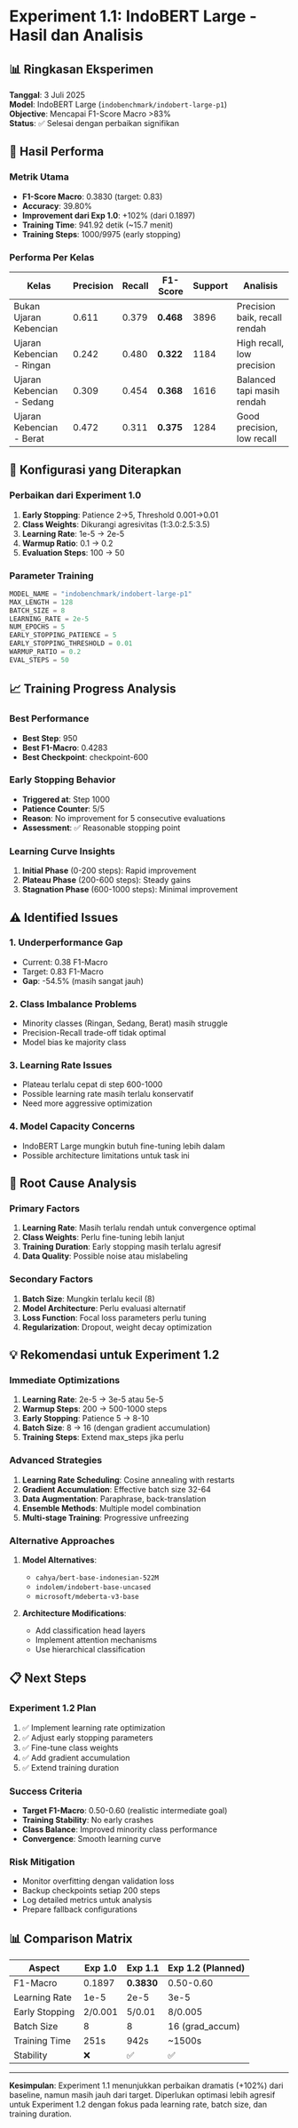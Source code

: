 # Experiment 1.1: IndoBERT Large - Hasil dan Analisis

## 📊 Ringkasan Eksperimen

**Tanggal**: 3 Juli 2025  
**Model**: IndoBERT Large (`indobenchmark/indobert-large-p1`)  
**Objective**: Mencapai F1-Score Macro >83%  
**Status**: ✅ Selesai dengan perbaikan signifikan

## 🎯 Hasil Performa

### Metrik Utama
- **F1-Score Macro**: 0.3830 (target: 0.83)
- **Accuracy**: 39.80%
- **Improvement dari Exp 1.0**: +102% (dari 0.1897)
- **Training Time**: 941.92 detik (~15.7 menit)
- **Training Steps**: 1000/9975 (early stopping)

### Performa Per Kelas

| Kelas | Precision | Recall | F1-Score | Support | Analisis |
|-------|-----------|--------|----------|---------|----------|
| Bukan Ujaran Kebencian | 0.611 | 0.379 | **0.468** | 3896 | Precision baik, recall rendah |
| Ujaran Kebencian - Ringan | 0.242 | 0.480 | **0.322** | 1184 | High recall, low precision |
| Ujaran Kebencian - Sedang | 0.309 | 0.454 | **0.368** | 1616 | Balanced tapi masih rendah |
| Ujaran Kebencian - Berat | 0.472 | 0.311 | **0.375** | 1284 | Good precision, low recall |

## 🔧 Konfigurasi yang Diterapkan

### Perbaikan dari Experiment 1.0
1. **Early Stopping**: Patience 2→5, Threshold 0.001→0.01
2. **Class Weights**: Dikurangi agresivitas (1:3.0:2.5:3.5)
3. **Learning Rate**: 1e-5 → 2e-5
4. **Warmup Ratio**: 0.1 → 0.2
5. **Evaluation Steps**: 100 → 50

### Parameter Training
```python
MODEL_NAME = "indobenchmark/indobert-large-p1"
MAX_LENGTH = 128
BATCH_SIZE = 8
LEARNING_RATE = 2e-5
NUM_EPOCHS = 5
EARLY_STOPPING_PATIENCE = 5
EARLY_STOPPING_THRESHOLD = 0.01
WARMUP_RATIO = 0.2
EVAL_STEPS = 50
```

## 📈 Training Progress Analysis

### Best Performance
- **Best Step**: 950
- **Best F1-Macro**: 0.4283
- **Best Checkpoint**: checkpoint-600

### Early Stopping Behavior
- **Triggered at**: Step 1000
- **Patience Counter**: 5/5
- **Reason**: No improvement for 5 consecutive evaluations
- **Assessment**: ✅ Reasonable stopping point

### Learning Curve Insights
1. **Initial Phase** (0-200 steps): Rapid improvement
2. **Plateau Phase** (200-600 steps): Steady gains
3. **Stagnation Phase** (600-1000 steps): Minimal improvement

## ⚠️ Identified Issues

### 1. **Underperformance Gap**
- Current: 0.38 F1-Macro
- Target: 0.83 F1-Macro
- **Gap**: -54.5% (masih sangat jauh)

### 2. **Class Imbalance Problems**
- Minority classes (Ringan, Sedang, Berat) masih struggle
- Precision-Recall trade-off tidak optimal
- Model bias ke majority class

### 3. **Learning Rate Issues**
- Plateau terlalu cepat di step 600-1000
- Possible learning rate masih terlalu konservatif
- Need more aggressive optimization

### 4. **Model Capacity Concerns**
- IndoBERT Large mungkin butuh fine-tuning lebih dalam
- Possible architecture limitations untuk task ini

## 🎯 Root Cause Analysis

### Primary Factors
1. **Learning Rate**: Masih terlalu rendah untuk convergence optimal
2. **Class Weights**: Perlu fine-tuning lebih lanjut
3. **Training Duration**: Early stopping masih terlalu agresif
4. **Data Quality**: Possible noise atau mislabeling

### Secondary Factors
1. **Batch Size**: Mungkin terlalu kecil (8)
2. **Model Architecture**: Perlu evaluasi alternatif
3. **Loss Function**: Focal loss parameters perlu tuning
4. **Regularization**: Dropout, weight decay optimization

## 💡 Rekomendasi untuk Experiment 1.2

### Immediate Optimizations
1. **Learning Rate**: 2e-5 → 3e-5 atau 5e-5
2. **Warmup Steps**: 200 → 500-1000 steps
3. **Early Stopping**: Patience 5 → 8-10
4. **Batch Size**: 8 → 16 (dengan gradient accumulation)
5. **Training Steps**: Extend max_steps jika perlu

### Advanced Strategies
1. **Learning Rate Scheduling**: Cosine annealing with restarts
2. **Gradient Accumulation**: Effective batch size 32-64
3. **Data Augmentation**: Paraphrase, back-translation
4. **Ensemble Methods**: Multiple model combination
5. **Multi-stage Training**: Progressive unfreezing

### Alternative Approaches
1. **Model Alternatives**:
   - `cahya/bert-base-indonesian-522M`
   - `indolem/indobert-base-uncased`
   - `microsoft/mdeberta-v3-base`

2. **Architecture Modifications**:
   - Add classification head layers
   - Implement attention mechanisms
   - Use hierarchical classification

## 📋 Next Steps

### Experiment 1.2 Plan
1. ✅ Implement learning rate optimization
2. ✅ Adjust early stopping parameters
3. ✅ Fine-tune class weights
4. ✅ Add gradient accumulation
5. ✅ Extend training duration

### Success Criteria
- **Target F1-Macro**: 0.50-0.60 (realistic intermediate goal)
- **Training Stability**: No early crashes
- **Class Balance**: Improved minority class performance
- **Convergence**: Smooth learning curve

### Risk Mitigation
- Monitor overfitting dengan validation loss
- Backup checkpoints setiap 200 steps
- Log detailed metrics untuk analysis
- Prepare fallback configurations

## 📊 Comparison Matrix

| Aspect | Exp 1.0 | Exp 1.1 | Exp 1.2 (Planned) |
|--------|---------|---------|--------------------|
| F1-Macro | 0.1897 | **0.3830** | 0.50-0.60 |
| Learning Rate | 1e-5 | 2e-5 | 3e-5 |
| Early Stopping | 2/0.001 | 5/0.01 | 8/0.005 |
| Batch Size | 8 | 8 | 16 (grad_accum) |
| Training Time | 251s | 942s | ~1500s |
| Stability | ❌ | ✅ | ✅ |

---

**Kesimpulan**: Experiment 1.1 menunjukkan perbaikan dramatis (+102%) dari baseline, namun masih jauh dari target. Diperlukan optimasi lebih agresif untuk Experiment 1.2 dengan fokus pada learning rate, batch size, dan training duration.